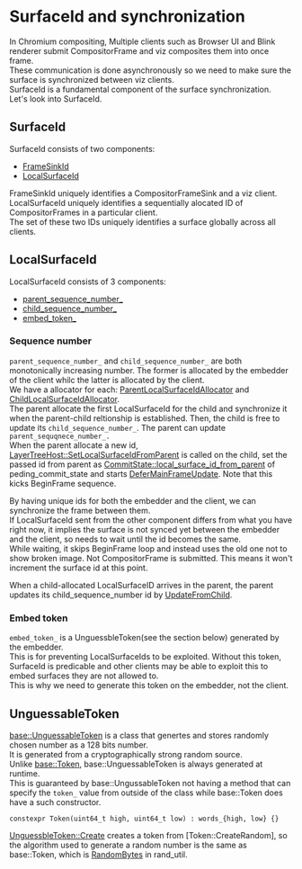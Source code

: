 # SurfaceId and synchronization

In Chromium compositing, Multiple clients such as Browser UI and Blink renderer submit CompositorFrame and viz composites them into once frame.  
These communication is done asynchronously so we need to make sure the surface is synchronized between viz clients.  
SurfaceId is a fundamental component of the surface synchronization.  
Let's look into SurfaceId.

## SurfaceId
SurfaceId consists of two components:
* [FrameSinkId](https://source.chromium.org/chromium/chromium/src/+/refs/heads/main:components/viz/common/surfaces/frame_sink_id.h;l=38;drc=0c3a07090f8fc813207632bbf6c3196b9d7e5cf1)
* [LocalSurfaceId](https://source.chromium.org/chromium/chromium/src/+/refs/heads/main:components/viz/common/surfaces/local_surface_id.h;l=66;drc=0c3a07090f8fc813207632bbf6c3196b9d7e5cf1)

FrameSinkId uniquely identifies a CompositorFrameSink and a viz client.  
LocalSurfaceId uniquely identifies a sequentially alocated ID of CompositorFrames in a particular client.  
The set of these two IDs uniquely identifies a surface globally across all clients.

## LocalSurfaceId
LocalSurfaceId consists of 3 components:
* [parent_sequence_number_](https://source.chromium.org/chromium/chromium/src/+/refs/heads/main:components/viz/common/surfaces/local_surface_id.h;l=164;drc=0c3a07090f8fc813207632bbf6c3196b9d7e5cf1)
* [child_sequence_number_](https://source.chromium.org/chromium/chromium/src/+/refs/heads/main:components/viz/common/surfaces/local_surface_id.h;l=165;drc=0c3a07090f8fc813207632bbf6c3196b9d7e5cf1)
* [embed_token_](https://source.chromium.org/chromium/chromium/src/+/refs/heads/main:components/viz/common/surfaces/local_surface_id.h;l=166;drc=0c3a07090f8fc813207632bbf6c3196b9d7e5cf1)

### Sequence number
`parent_sequence_number_` and `child_sequence_number_` are both monotonically increasing number.  The former is allocated by the embedder of the client whilc the latter is allocated by the client.  
We have a allocator for each: [ParentLocalSurfaceIdAllocator](https://source.chromium.org/chromium/chromium/src/+/main:components/viz/common/surfaces/parent_local_surface_id_allocator.h) and [ChildLocalSurfaceIdAllocator](https://source.chromium.org/chromium/chromium/src/+/main:components/viz/common/surfaces/child_local_surface_id_allocator.h).  
The parent allocate the first LocalSurfaceId for the child and synchronize it when the parent-child reltionship is established. Then, the child is free to update its `child_sequence_number_`. The parent can update `parent_sequqnece_number_.`  
When the parent allocate a new id, [LayerTreeHost::SetLocalSurfaceIdFromParent](https://source.chromium.org/chromium/chromium/src/+/refs/heads/main:cc/trees/layer_tree_host.cc;l=1566;drc=e735035ba1fa1a31bbb395e66bcecd4dffc002d6) is called on the child, set the passed id from parent as [CommitState::local_surface_id_from_parent](https://source.chromium.org/chromium/chromium/src/+/refs/heads/main:cc/trees/layer_tree_host.cc;l=1566;drc=e735035ba1fa1a31bbb395e66bcecd4dffc002d6) of peding_commit_state and starts [DeferMainFrameUpdate](https://source.chromium.org/chromium/chromium/src/+/refs/heads/main:cc/trees/layer_tree_host.cc;l=469;drc=0c3a07090f8fc813207632bbf6c3196b9d7e5cf1). Note that this kicks BeginFrame sequence.

By having unique ids for both the embedder and the client, we can synchronize the frame between them.  
If LocalSurfaceId sent from the other component differs from what you have right now, it implies the surface is not synced yet between the embedder and the client, so needs to wait until the id becomes the same.  
While waiting, it skips BeginFrame loop and instead uses the old one not to show broken image. Not CompositorFrame is submitted. This means it won't increment the surface id at this point.

When a child-allocated LocalSurfaceID arrives in the parent, the parent updates its child_sequence_number id by [UpdateFromChild](https://source.chromium.org/chromium/chromium/src/+/refs/heads/main:components/viz/common/surfaces/parent_local_surface_id_allocator.cc;l=19;drc=0c3a07090f8fc813207632bbf6c3196b9d7e5cf1).

### Embed token
`embed_token_` is a UnguessbleToken(see the section below) generated by the embedder.  
This is for preventing LocalSurfaceIds to be exploited. Without this token, SurfaceId is predicable and other clients may be able to exploit this to embed surfaces they are not allowed to.  
This is why we need to generate this token on the embedder, not the client.

## UnguessableToken
[base::UnguessableToken](https://source.chromium.org/chromium/chromium/src/+/refs/heads/main:base/unguessable_token.h;l=49;drc=0c3a07090f8fc813207632bbf6c3196b9d7e5cf1) is a class that genertes and stores randomly chosen number as a 128 bits number.  
It is generated from a cryptographically strong random source.  
Unlike [base::Token](https://source.chromium.org/chromium/chromium/src/+/main:base/token.h), base::UnguessableToken is always generated at runtime.  
This is guaranteed by base::UngussableToken not having a method that can specify the `token_` value from outside of the class while base::Token does have a such constructor.
```cpp=
constexpr Token(uint64_t high, uint64_t low) : words_{high, low} {}
```

[UnguessbleToken::Create](https://source.chromium.org/chromium/chromium/src/+/refs/heads/main:base/unguessable_token.cc;l=23;drc=0c3a07090f8fc813207632bbf6c3196b9d7e5cf1) creates a token from [Token::CreateRandom], so the algorithm used to generate a random number is the same as base::Token, which is [RandomBytes](https://source.chromium.org/chromium/chromium/src/+/refs/heads/main:base/rand_util.h;l=75;drc=0c3a07090f8fc813207632bbf6c3196b9d7e5cf1) in rand_util.

